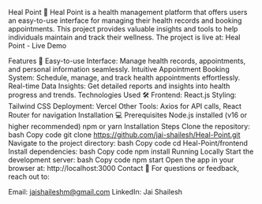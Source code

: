  Heal Point 🌟
Heal Point is a health management platform that offers users an easy-to-use interface for managing their health records and booking appointments. This project provides valuable insights and tools to help individuals maintain and track their wellness. The project is live at:
Heal Point - Live Demo

Features 🚀
Easy-to-use Interface: Manage health records, appointments, and personal information seamlessly.
Intuitive Appointment Booking System: Schedule, manage, and track health appointments effortlessly.
Real-time Data Insights: Get detailed reports and insights into health progress and trends.
Technologies Used 🛠️
Frontend: React.js
Styling: Tailwind CSS
Deployment: Vercel
Other Tools: Axios for API calls, React Router for navigation
Installation 💻
Prerequisites
Node.js installed (v16 or higher recommended)
npm or yarn
Installation Steps
Clone the repository:
bash
Copy code
git clone https://github.com/jai-shailesh/Heal-Point.git
Navigate to the project directory:
bash
Copy code
cd Heal-Point/frontend
Install dependencies:
bash
Copy code
npm install
Running Locally
Start the development server:
bash
Copy code
npm start
Open the app in your browser at: http://localhost:3000
Contact 📧
For questions or feedback, reach out to:

Email: jaishaileshm@gmail.com
LinkedIn: Jai Shailesh

